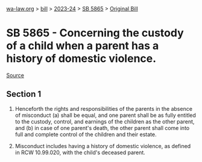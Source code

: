 [wa-law.org](/) > [bill](/bill/) > [2023-24](/bill/2023-24/) > [SB 5865](/bill/2023-24/sb/5865/) > [Original Bill](/bill/2023-24/sb/5865/1/)

# SB 5865 - Concerning the custody of a child when a parent has a history of domestic violence.

[Source](http://lawfilesext.leg.wa.gov/biennium/2023-24/Pdf/Bills/Senate%20Bills/5865.pdf)

## Section 1
1. Henceforth the rights and responsibilities of the parents in the absence of misconduct (a) shall be equal, and one parent shall be as fully entitled to the custody, control, and earnings of the children as the other parent, and (b) in case of one parent's death, the other parent shall come into full and complete control of the children and their estate.

2. Misconduct includes having a history of domestic violence, as defined in RCW 10.99.020, with the child's deceased parent.
